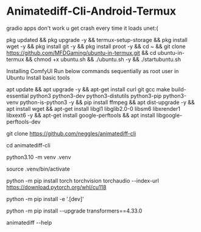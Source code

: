 

# Animatediff-Cli-Android-Termux
gradio apps don't work u get crash every time it loads unet:(


pkg updated && pkg upgrade -y && termux-setup-storage && pkg install wget -y && pkg install git -y && pkg install proot -y && cd ~ && git clone https://github.com/MFDGaming/ubuntu-in-termux.git && cd ubuntu-in-termux && chmod +x ubuntu.sh && ./ubuntu.sh -y && ./startubuntu.sh

Installing ComfyUI Run below commands sequentially as root user in Ubuntu
Install basic tools

apt update && apt upgrade -y && apt-get install curl git gcc make build-essential python3 python3-dev python3-distutils python3-pip python3-venv python-is-python3 -y && pip install ffmpeg && apt dist-upgrade -y && apt install wget && apt-get install libgl1 libglib2.0-0 libsm6 libxrender1 libxext6 -y && apt-get install google-perftools &&
apt install libgoogle-perftools-dev

git clone https://github.com/neggles/animatediff-cli

cd animatediff-cli

python3.10 -m venv .venv

source .venv/bin/activate


python -m pip install torch torchvision torchaudio --index-url https://download.pytorch.org/whl/cu118


python -m pip install -e '.[dev]'


python -m pip install --upgrade transformers==4.33.0


animatediff --help


